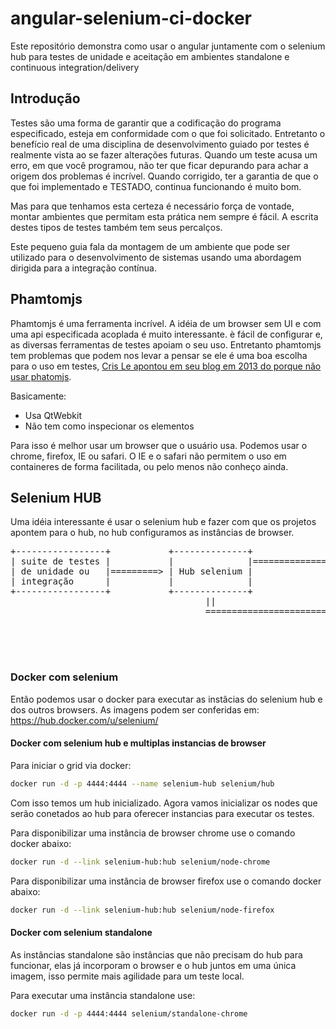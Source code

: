 # angular-selenium-ci-docker
Este repositório demonstra como usar o angular juntamente com o selenium hub para testes de unidade e aceitação em ambientes standalone e continuous integration/delivery

## Introdução

Testes são uma forma de garantir que a codificação do programa especificado, esteja em conformidade com o que foi solicitado.
Entretanto o benefício real de uma disciplina de desenvolvimento guiado por testes é realmente vista ao se fazer alterações futuras. Quando um teste acusa um erro, em que você programou, não ter que ficar depurando para achar a origem dos problemas é incrível. Quando corrigido, ter a garantia de que o que foi implementado e TESTADO, continua funcionando é muito bom. 

Mas para que tenhamos esta certeza é necessário força de vontade, montar ambientes que permitam esta prática nem sempre é fácil. A escrita destes tipos de testes também tem seus percalços.

Este pequeno guia fala da montagem de um ambiente que pode ser utilizado para o desenvolvimento de sistemas usando uma abordagem dirigida para a integração contínua.

## Phamtomjs

Phamtomjs é uma ferramenta incrível. A idéia de um browser sem UI e com uma api especificada acoplada é muito interessante. è fácil de configurar e, as diversas ferramentas de testes apoiam o seu uso. Entretanto phamtomjs tem problemas que podem nos levar a pensar se ele é uma boa escolha para o uso em testes, [Cris Le apontou em seu blog em 2013 do porque não usar phatomjs](http://www.chrisle.me/2013/08/5-reasons-i-chose-selenium-over-phantomjs/). 

Basicamente:

* Usa QtWebkit
* Não tem como inspecionar os elementos

Para isso é melhor usar um browser que o usuário usa. Podemos usar o chrome, firefox, IE ou safari. O IE e o safari não permitem o uso em containeres de forma facilitada, ou pelo menos não conheço ainda.

## Selenium HUB

Uma idéia interessante é usar o selenium hub e fazer com que os projetos apontem para o hub, no hub configuramos as instâncias de browser.

<pre>
+-----------------+           +--------------+                 +------------+
| suite de testes |           |              |===============> | instancia  |
| de unidade ou   |=========> | Hub selenium |                 | do chrome  |   
| integração      |           |              |                 +------------+           
+-----------------+           +--------------+ 
                                     ||
                                     =========================> +--------------+
                                                                |  instancia   |
                                                                |  dos outros  |
                                                                |  browsers    |
                                                                +--------------+   
</pre>

### Docker com selenium

Então podemos usar o docker para executar as instâcias do selenium hub e dos outros browsers.
As imagens podem ser conferidas em: https://hub.docker.com/u/selenium/

#### Docker com selenium hub e multiplas instancias de browser

Para iniciar o grid via docker: 
```bash
docker run -d -p 4444:4444 --name selenium-hub selenium/hub
```
Com isso temos um hub inicializado. Agora vamos inicializar os nodes que serão conetados ao hub para oferecer instancias para executar os testes.

Para disponibilizar uma instância de browser chrome use o comando docker abaixo:
```bash
docker run -d --link selenium-hub:hub selenium/node-chrome
```
Para disponibilizar uma instância de browser firefox use o comando docker abaixo:
```bash
docker run -d --link selenium-hub:hub selenium/node-firefox
```

#### Docker com selenium standalone

As instâncias standalone são instâncias que não precisam do hub para funcionar, elas já incorporam o browser e o hub juntos em uma única imagem, isso permite mais agilidade para um teste local.

Para executar uma instância standalone use:

```bash
docker run -d -p 4444:4444 selenium/standalone-chrome
```
